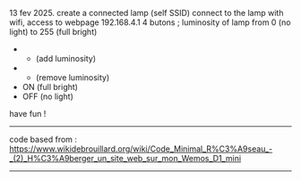 13 fev 2025.
create a connected lamp (self SSID)
connect to the lamp with wifi,
access to webpage 192.168.4.1
4 butons ;
luminosity of lamp from 0 (no light) to 255 (full bright)
- + (add luminosity)
- - (remove luminosity)
- ON (full bright)
- OFF (no light)

have fun !

****
code based from :
https://www.wikidebrouillard.org/wiki/Code_Minimal_R%C3%A9seau_-_(2)_H%C3%A9berger_un_site_web_sur_mon_Wemos_D1_mini
****
